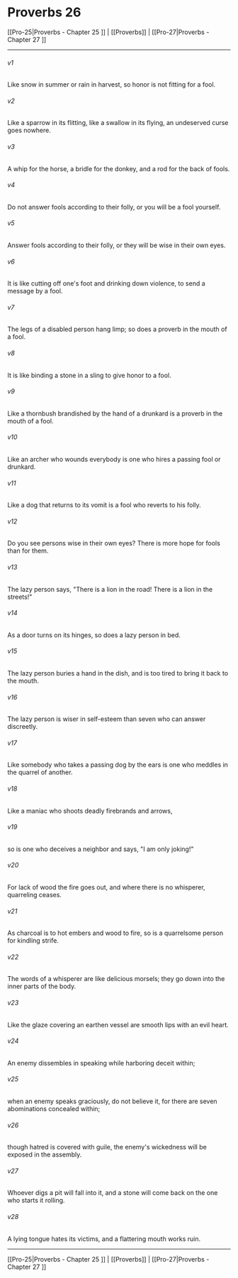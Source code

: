 # Proverbs 26

[[Pro-25|Proverbs - Chapter 25 ]] | [[Proverbs]] | [[Pro-27|Proverbs - Chapter 27 ]]
***

###### v1
Like snow in summer or rain in harvest, so honor is not fitting for a fool.
###### v2
Like a sparrow in its flitting, like a swallow in its flying, an undeserved curse goes nowhere.
###### v3
A whip for the horse, a bridle for the donkey, and a rod for the back of fools.
###### v4
Do not answer fools according to their folly, or you will be a fool yourself.
###### v5
Answer fools according to their folly, or they will be wise in their own eyes.
###### v6
It is like cutting off one's foot and drinking down violence, to send a message by a fool.
###### v7
The legs of a disabled person hang limp; so does a proverb in the mouth of a fool.
###### v8
It is like binding a stone in a sling to give honor to a fool.
###### v9
Like a thornbush brandished by the hand of a drunkard is a proverb in the mouth of a fool.
###### v10
Like an archer who wounds everybody is one who hires a passing fool or drunkard.
###### v11
Like a dog that returns to its vomit is a fool who reverts to his folly.
###### v12
Do you see persons wise in their own eyes? There is more hope for fools than for them.
###### v13
The lazy person says, "There is a lion in the road! There is a lion in the streets!"
###### v14
As a door turns on its hinges, so does a lazy person in bed.
###### v15
The lazy person buries a hand in the dish, and is too tired to bring it back to the mouth.
###### v16
The lazy person is wiser in self-esteem than seven who can answer discreetly.
###### v17
Like somebody who takes a passing dog by the ears is one who meddles in the quarrel of another.
###### v18
Like a maniac who shoots deadly firebrands and arrows,
###### v19
so is one who deceives a neighbor and says, "I am only joking!"
###### v20
For lack of wood the fire goes out, and where there is no whisperer, quarreling ceases.
###### v21
As charcoal is to hot embers and wood to fire, so is a quarrelsome person for kindling strife.
###### v22
The words of a whisperer are like delicious morsels; they go down into the inner parts of the body.
###### v23
Like the glaze covering an earthen vessel are smooth lips with an evil heart.
###### v24
An enemy dissembles in speaking while harboring deceit within;
###### v25
when an enemy speaks graciously, do not believe it, for there are seven abominations concealed within;
###### v26
though hatred is covered with guile, the enemy's wickedness will be exposed in the assembly.
###### v27
Whoever digs a pit will fall into it, and a stone will come back on the one who starts it rolling.
###### v28
A lying tongue hates its victims, and a flattering mouth works ruin.

***

[[Pro-25|Proverbs - Chapter 25 ]] | [[Proverbs]] | [[Pro-27|Proverbs - Chapter 27 ]]
